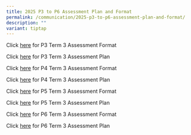 ```yaml
---
title: 2025 P3 to P6 Assessment Plan and Format
permalink: /communication/2025-p3-to-p6-assessment-plan-and-format/
description: ""
variant: tiptap
---
```

<p>Click <a href="/files/Assessment Plan and Format/2025 Term 2/2025_Term_2_P3_Assessment_Format.pdf" rel="noopener nofollow" target="_blank">here</a> for
P3 Term 3 Assessment Format</p>
<p>Click <a href="/files/Assessment Plan and Format/2025 Term 2/2025_Term_2_P3_Assessment_Plan__002_.pdf" rel="noopener nofollow" target="_blank">here</a> for
P3 Term 3 Assessment Plan</p>
<p>Click <a href="/files/Assessment Plan and Format/2025 Term 2/2025_Term_2_P4_Assessment_Format__002_.pdf" rel="noopener nofollow" target="_blank">here</a>&nbsp;for
P4 Term 3 Assessment Format</p>
<p>Click <a href="/files/Assessment Plan and Format/2025 Term 2/2025_Term_2_P4_Assessment_Plan__002_.pdf" rel="noopener nofollow" target="_blank">here</a>&nbsp;for
P4 Term 3 Assessment Plan</p>
<p>Click&nbsp;<a href="/files/Assessment Plan and Format/2025 Term 2/2025_Term_2_P5_Assessment_Format__002_.pdf" rel="noopener nofollow" target="_blank">here</a> for
P5 Term 3 Assessment Format</p>
<p>Click <a href="/files/Assessment Plan and Format/2025 Term 2/2025_Term_2_P5_Assessment_Plan__002_.pdf" rel="noopener nofollow" target="_blank">here</a> for
P5 Term 3 Assessment Plan</p>
<p>Click <a href="/files/Assessment Plan and Format/2025 Term 2/2025_Term_2_P6_Assessment_Format__002_.pdf" rel="noopener nofollow" target="_blank">here</a>&nbsp;for
P6 Term 3 Assessment Format</p>
<p>Click <a href="/files/Assessment Plan and Format/2025 Term 2/2025_Term_2_P6_Assessment_Plan__002_.pdf" rel="noopener nofollow" target="_blank">here</a> for
P6 Term 3 Assessment Plan</p>